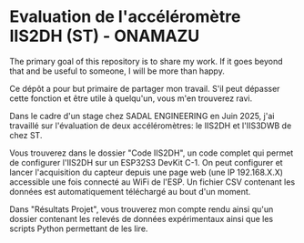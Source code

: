# Evaluation de l'accéléromètre IIS2DH (ST) - ONAMAZU

The primary goal of this repository is to share my work. If it goes beyond that and be useful to someone, I will be more than happy.

Ce dépôt a pour but primaire de partager mon travail. S'il peut dépasser cette fonction et être utile à quelqu'un, vous m'en trouverez ravi.

Dans le cadre d'un stage chez SADAL ENGINEERING en Juin 2025, j'ai travaillé sur l'évaluation de deux accéléromètres: le IIS2DH et l'IIS3DWB de chez ST.

Vous trouverez dans le dossier "Code IIS2DH", un code complet qui permet de configurer l'IIS2DH sur un ESP32S3 DevKit C-1. On peut configurer et lancer l'acquisition du capteur depuis une page web (une IP 192.168.X.X) accessible une fois connecté au WiFi de l'ESP. Un fichier CSV contenant les données est automatiquement téléchargé au bout d'un moment.

Dans "Résultats Projet", vous trouverez mon compte rendu ainsi qu'un dossier contenant les relevés de données expérimentaux ainsi que les scripts Python permettant de les lire.
